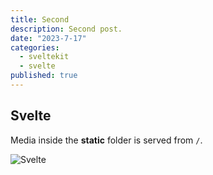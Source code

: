 ```yaml
---
title: Second
description: Second post.
date: "2023-7-17"
categories:
  - sveltekit
  - svelte
published: true
---
```


## Svelte

Media inside the **static** folder is served from `/`.

![Svelte](favicon.png)

